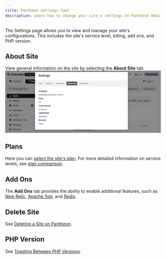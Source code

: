 ```yaml
---
title: Pantheon Settings Tool
description: Learn how to change your site's settings on Pantheon Website Management Platform.
---
```

The Settings page allows you to view and manage your site's configurations. This includes the site's service level, billing, add ons, and PHP version.

## About Site
View general information on the site by selecting the **About Site** tab.
![About site tab on Pantheon Dashboard](/source/docs/assets/images/interface-site-settings-about.png)
## Plans
Here you can [select the site's plan](/docs/selecting-a-plan). For more detailed information on service levels, see [plan comparison](https://pantheon.io/pricing-comparison).
## Add Ons
The **Add Ons** tab provides the ability to enable additional features, such as [New Relic](/docs/), [Apache Solr](/docs/apache-solr/), and [Redis](/docs/redis-as-a-caching-backend/).
## Delete Site
See [Deleting a Site on Pantheon](/docs/deleting-a-site/).
## PHP Version
See [Toggling Between PHP Versions](/docs/toggling-between-php-versions).
